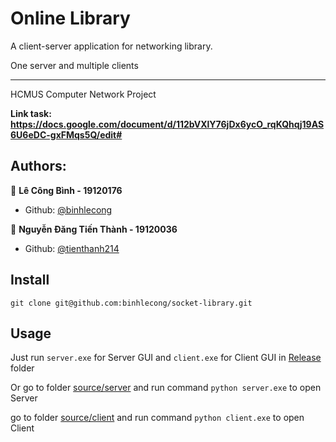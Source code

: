 # Online Library
A client-server application for networking library. 

One server and multiple clients

-------------------------------------
HCMUS Computer Network Project

__Link task: https://docs.google.com/document/d/112bVXlY76jDx6ycO_rqKQhqj19AS6U6eDC-gxFMqs5Q/edit#__

## Authors:
👶 **Lê Công Bình - 19120176**
- Github: [@binhlecong](https://github.com/binhlecong)

🧑 **Nguyễn Đăng Tiến Thành - 19120036**
- Github: [@tienthanh214](https://github.com/tienthanh214)

## Install
``` git clone git@github.com:binhlecong/socket-library.git ```

## Usage
Just run ```server.exe``` for Server GUI and ```client.exe``` for Client GUI in [Release](Release) folder

Or go to folder [source/server](source/server) and run command ```python server.exe``` to open Server

go to folder [source/client](source/client) and run command ```python client.exe``` to open Client




